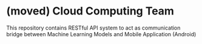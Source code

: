 # (moved) Cloud Computing Team

This repository contains RESTful API system to act as communication bridge between Machine Learning Models and Mobile Application (Android)
